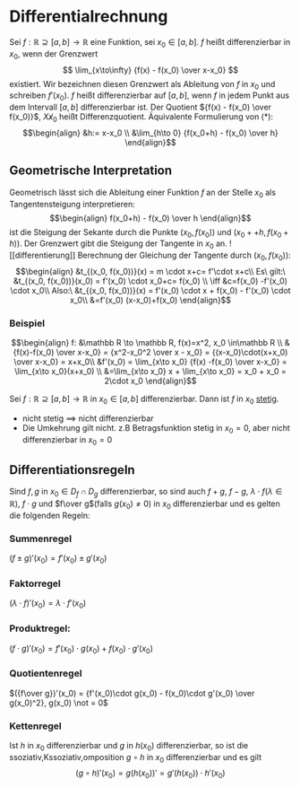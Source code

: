 # Differentialrechnung
Sei $f: \mathbb R \supseteq [a,b] \rightarrow \mathbb R$ eine Funktion, sei $x_0 \in [a, b]$.
$f$ heißt differenzierbar in $x_0$, wenn der Grenzwert
$$
\lim_{x\to\infty} {f(x) - f(x_0) \over x-x_0}
$$
existiert. Wir bezeichnen diesen Grenzwert als Ableitung von $f$ in $x_0$ und schreiben $f'(x_0)$.
$f$ heißt differenzierbar auf $[a, b]$, wenn $f$ in jedem Punkt aus dem Intervall $[a,b]$ differenzierbar ist.
Der Quotient ${f(x) - f(x_0) \over f(x_0)}$, $X \not x_0$ heißt Differenzquotient.
Äquivalente Formulierung von (*):
$$\begin{align}
&h:= x-x_0 \\
&\lim_{h\to 0} {f(x_0+h) - f(x_0) \over h}
\end{align}$$
## Geometrische Interpretation
Geometrisch lässt sich die Ableitung einer Funktion $f$ an der Stelle $x_0$ als Tangentensteigung interpretieren:
$$\begin{align}
f(x_0+h) - f(x_0) \over h
\end{align}$$
ist die Steigung der Sekante durch die Punkte $(x_0, f(x_0))$ und $(x_0 ++ h, f(x_0+h))$. Der Grenzwert gibt die Steigung der Tangente in $x_0$ an.
![[differentierung]]
Berechnung der Gleichung der Tangente durch $(x_0, f(x_0))$:
$$\begin{align}
&t_{(x_0, f(x_0))}(x) = m \cdot x+c= f'\cdot x+c\\
Es\ gilt:\ &t_{(x_0, f(x_0))}(x_0) = f'(x_0) \cdot x_0+c= f(x_0) \\
\iff &c=f(x_0) -f'(x_0) \cdot x_0\\
Also:\ &t_{(x_0, f(x_0))}(x) = f'(x_0) \cdot x + f(x_0) - f'(x_0) \cdot x_0\\
&=f'(x_0) (x-x_0)+f(x_0)
\end{align}$$
### Beispiel
$$\begin{align}
f: &\mathbb R \to \mathbb R, f(x)=x^2, x_0 \in\mathbb R \\
&{f(x)-f(x_0) \over x-x_0} = {x^2-x_0^2 \over x - x_0} = {(x-x_0)\cdot(x+x_0) \over x-x_0} = x+x_0\\
&f'(x_0) = \lim_{x\to x_0} {f(x) -f(x_0) \over x-x_0} = \lim_{x\to x_0}(x+x_0) \\
&=\lim_{x\to x_0} x + \lim_{x\to x_0} = x_0 + x_0 = 2\cdot x_0
\end{align}$$

Sei $f: \mathbb R \supseteq[a,b] \rightarrow \mathbb R$ in $x_0 \in [a,b]$ differenzierbar.
Dann ist $f$ in $x_0$ [stetig](Folgen.md#Stetig).
- nicht stetig $\implies$ nicht differenzierbar
- Die Umkehrung gilt nicht. z.B Betragsfunktion stetig in $x_0 = 0$, aber nicht differenzierbar in $x_0 = 0$

## Differentiationsregeln
Sind $f, g$ in $x_0\in D_f \cap D_g$ differenzierbar, so sind auch $f+g$, $f-g$, $\lambda \cdot f(\lambda \in \mathbb R)$, $f \cdot g$ und $f\over g$(falls $g(x_0)\not = 0$) in $x_0$ differenzierbar und es gelten die folgenden Regeln:

### Summenregel
$(f\pm g)'(x_0) = f'(x_0) \pm g'(x_0)$
### Faktorregel
$(\lambda \cdot f)'(x_0) = \lambda \cdot f'(x_0)$
### Produktregel:
$(f \cdot g)'(x_0) = f'(x_0) \cdot g(x_0) + f(x_0) \cdot g'(x_0)$
### Quotientenregel
$({f\over g})'(x_0) = {f'(x_0)\cdot g(x_0) - f(x_0)\cdot g'(x_0) \over g(x_0)^2}, g(x_0) \not = 0$
### Kettenregel
Ist $h$ in $x_0$ differenzierbar und $g$ in $h(x_0)$ differenzierbar, so ist die ssoziativ,Kssoziativ,omposition $g \circ h$ in $x_0$ differenzierbar und es gilt
$$(g\circ h)'(x_0) = g(h(x_0))' = g'(h(x_0)) \cdot h'(x_0)$$
